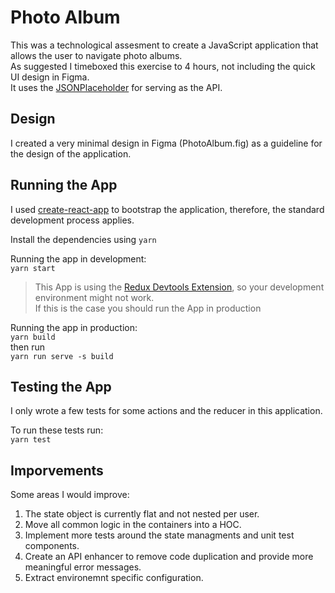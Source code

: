 # Photo Album
This was a technological assesment to create a JavaScript application that allows the user to navigate photo albums.   
As suggested I timeboxed this exercise to 4 hours, not including the quick UI design in Figma.   
It uses the [JSONPlaceholder](https://jsonplaceholder.typicode.com/) for serving as the API.

## Design
I created a very minimal design in Figma (PhotoAlbum.fig) as a guideline for the design of the application.

## Running the App
I used [create-react-app](https://github.com/facebook/create-react-app) to bootstrap the application, therefore, the standard development process applies.   

Install the dependencies using `yarn`

Running the app in development:   
`yarn start`

> This App is using the [Redux Devtools Extension](https://github.com/zalmoxisus/redux-devtools-extension), so your development environment might not work.   
> If this is the case you should run the App in production

Running the app in production:   
`yarn build`   
then run   
`yarn run serve -s build`   

## Testing the App
I only wrote a few tests for some actions and the reducer in this application.  

To run these tests run:   
`yarn test`

## Imporvements
Some areas I would improve:
1. The state object is currently flat and not nested per user.
2. Move all common logic in the containers into a HOC.
3. Implement more tests around the state managments and unit test components.
4. Create an API enhancer to remove code duplication and provide more meaningful error messages.
5. Extract environemnt specific configuration.